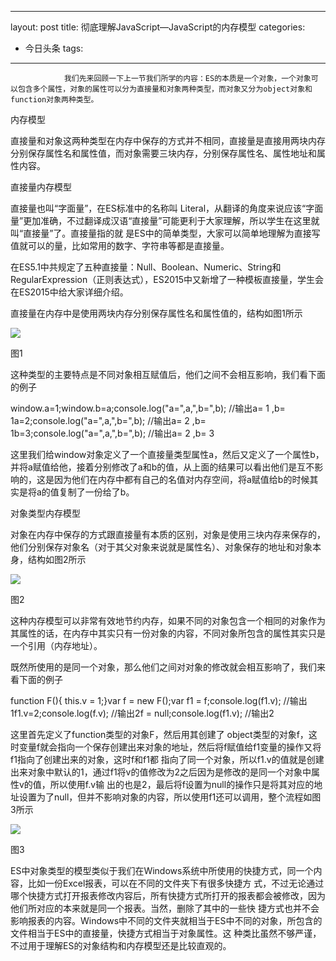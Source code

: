 
---
layout: post
title: 彻底理解JavaScript—JavaScript的内存模型
categories:
- 今日头条
tags:
---
				我们先来回顾一下上一节我们所学的内容：ES的本质是一个对象，一个对象可以包含多个属性，对象的属性可以分为直接量和对象两种类型，而对象又分为object对象和function对象两种类型。

内存模型

直接量和对象这两种类型在内存中保存的方式并不相同，直接量是直接用两块内存分别保存属性名和属性值，而对象需要三块内存，分别保存属性名、属性地址和属性内容。

直接量内存模型

直接量也叫“字面量”，在ES标准中的名称叫
Literal，从翻译的角度来说应该“字面量”更加准确，不过翻译成汉语“直接量”可能更利于大家理解，所以学生在这里就叫“直接量”了。直接量指的就
是ES中的简单类型，大家可以简单地理解为直接写值就可以的量，比如常用的数字、字符串等都是直接量。

在ES5.1中共规定了五种直接量：Null、Boolean、Numeric、String和RegularExpression（正则表达式），ES2015中又新增了一种模板直接量，学生会在ES2015中给大家详细介绍。

直接量在内存中是使用两块内存分别保存属性名和属性值的，结构如图1所示

![](http://p1.pstatp.com/large/ce000a8f58d7bfd002)

图1

这种类型的主要特点是不同对象相互赋值后，他们之间不会相互影响，我们看下面的例子

window.a=1;window.b=a;console.log("a=",a,",b=",b); //输出a= 1 ,b= 1a=2;console.log("a=",a,",b=",b); //输出a= 2 ,b= 1b=3;console.log("a=",a,",b=",b); //输出a= 2 ,b= 3

这里我们给window对象定义了一个直接量类型属性a，然后又定义了一个属性b，并将a赋值给他，接着分别修改了a和b的值，从上面的结果可以看出他们是互不影响的，这是因为他们在内存中都有自己的名值对内存空间，将a赋值给b的时候其实是将a的值复制了一份给了b。

对象类型内存模型

对象在内存中保存的方式跟直接量有本质的区别，对象是使用三块内存来保存的，他们分别保存对象名（对于其父对象来说就是属性名）、对象保存的地址和对象本身，结构如图2所示

![](http://p3.pstatp.com/large/109000300d4d7ba5d86)

图2

这种内存模型可以非常有效地节约内存，如果不同的对象包含一个相同的对象作为其属性的话，在内存中其实只有一份对象的内容，不同对象所包含的属性其实只是一个引用（内存地址）。

既然所使用的是同一个对象，那么他们之间对对象的修改就会相互影响了，我们来看下面的例子

function F(){  this.v = 1;}var f = new F();var f1 = f;console.log(f1.v); //输出1f1.v=2;console.log(f.v); //输出2f = null;console.log(f1.v); //输出2

这里首先定义了function类型的对象F，然后用其创建了
object类型的对象f，这时变量f就会指向一个保存创建出来对象的地址，然后将f赋值给f1变量的操作又将f1指向了创建出来的对象，这时f和f1都
指向了同一个对象，所以f1.v的值就是创建出来对象中默认的1，通过f1将v的值修改为2之后因为是修改的是同一个对象中属性v的值，所以使用f.v输
出的也是2，最后将f设置为null的操作只是将其对应的地址设置为了null，但并不影响对象的内容，所以使用f1还可以调用，整个流程如图3所示

![](http://p3.pstatp.com/large/ce000a8f7d9f05073d)

图3

ES中对象类型的模型类似于我们在Windows系统中所使用的快捷方式，同一个内容，比如一份Excel报表，可以在不同的文件夹下有很多快捷方
式，不过无论通过哪个快捷方式打开报表修改内容后，所有快捷方式所打开的报表都会被修改，因为他们所对应的本来就是同一个报表。当然，删除了其中的一些快
捷方式也并不会影响报表的内容。Windows中不同的文件夹就相当于ES中不同的对象，所包含的文件相当于ES中的直接量，快捷方式相当于对象属性。这
种类比虽然不够严谨，不过用于理解ES的对象结构和内存模型还是比较直观的。